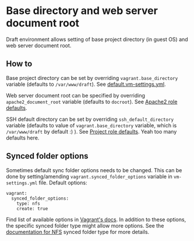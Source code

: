 # Base directory and web server document root

Draft environment allows setting of base project directory (in guest OS) and web server document root.

## How to

Base project directory can be set by overriding `vagrant.base_directory` variable (defaults to `/var/www/draft`). See [default.vm-settings.yml](/default.vm-settings.yml#L23).

Web server document root can be specified by overriding `apache2_document_root` variable (defaults to `docroot`). See [Apache2 role defaults](/provisioning/playbooks/roles/apache2/defaults/main.yml).

SSH default directory can be set by overriding `ssh_default_directory` variable (defaults to value of `vagrant.base_directory` variable, which is `/var/www/draft` by default :) ). See [Project role defaults](/provisioning/playbooks/roles/project/defaults/main.yml). Yeah too many defaults here.

## Synced folder options

Sometimes default sync folder options needs to be changed. This can be done by setting/amending `vagrant.synced_folder_options` variable in `vm-settings.yml` file. Default options:

```
vagrant:
  synced_folder_options:
    type: nfs
    create: true
```

Find list of available options in [Vagrant's docs](https://www.vagrantup.com/docs/synced-folders/basic_usage.html#options). In addition to these options, the specific synced folder type might allow more options. See the [documentation for NFS](https://www.vagrantup.com/docs/synced-folders/nfs.html#nfs-synced-folder-options) synced folder type for more details.
